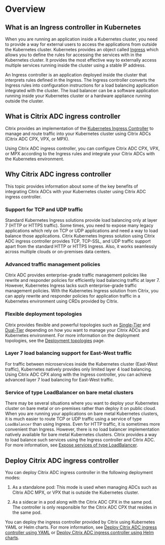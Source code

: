 
# Overview

## What is an Ingress controller in Kubernetes

When you are running an application inside a Kubernetes cluster, you need to provide a way for external users to access the applications from outside the Kubernetes cluster. Kubernetes provides an object called [Ingress](https://kubernetes.io/docs/concepts/services-networking/ingress/) which allows you to define the rules for accessing the services with in the Kubernetes cluster. It provides the most effective way to externally access multiple services running inside the cluster using a stable IP address.

An Ingress controller is an application deployed inside the cluster that interprets rules defined in the Ingress. The Ingress controller converts the Ingress rules into configuration instructions for a load balancing application integrated with the cluster. The load balancer can be a software application running inside your Kubernetes cluster or a hardware appliance running outside the cluster.

## What is Citrix ADC ingress controller

Citrix provides an implementation of the [Kubernetes Ingress Controller]((https://kubernetes.io/docs/concepts/services-networking/ingress/#ingress-controllers)) to manage and route traffic into your Kubernetes cluster using Citrix ADCs (Citrix ADC CPX, VPX, or MPX).

Using Citrix ADC ingress controller, you can configure Citrix ADC CPX, VPX, or MPX according to the Ingress rules and integrate your Citrix ADCs with the Kubernetes environment.

## Why Citrix ADC ingress controller

This topic provides information about some of the key benefits of integrating Citrix ADCs with your Kubernetes cluster using Citrix ADC ingress controller.

### Support for TCP and UDP traffic

Standard Kubernetes Ingress solutions provide load balancing only at layer 7 (HTTP or HTTPS traffic). Some times, you need to expose many legacy applications which rely on TCP or UDP applications and need a way to load balance those applications. Citrix Kubernetes Ingress solution using Citrix ADC ingress controller provides TCP, TCP-SSL, and UDP traffic support apart from the standard HTTP or HTTPS Ingress. Also, it works seamlessly across multiple clouds or on-premises data centers.

### Advanced traffic management policies

Citrix ADC provides enterprise-grade traffic management policies like rewrite and responder policies for efficiently load balancing traffic at layer 7. However, Kubernetes Ingress lacks such enterprise-grade traffic management policies. With the Kubernetes Ingress solution from Citrix, you can apply rewrite and responder policies for application traffic in a Kubernetes environment using CRDs provided by Citrix.

### Flexible deployment topologies

Citrix provides flexible and powerful topologies such as [Single-Tier](deployment-topologies.md#single-tier-topology) and [Dual-Tier](deployment-topologies.md#dual-tier-topology) depending on how you want to manage your Citrix ADCs and Kubernetes environment. For more information on the deployment topologies, see the
[Deployment topologies](deployment-topologies.md) page.

### Layer 7 load balancing support for East-West traffic

For traffic between microservices inside the Kubernetes cluster (East-West traffic), Kubernetes natively provides only limited layer 4 load balancing. Using Citrix ADC CPX along with the Ingress controller, you can achieve advanced layer 7 load balancing for East-West traffic.

### Service of type LoadBalancer on bare metal clusters

There may be several situations where you want to deploy your Kubernetes cluster on bare metal or on-premises rather than deploy it on public cloud. When you are running your applications on bare metal Kubernetes clusters, it is much easier to route TCP or UDP traffic using a service of type `LoadBalancer` than using Ingress. Even for HTTP traffic, it is sometimes more convenient than Ingress. However, there is no load balancer implementation natively available for bare metal Kubernetes clusters. Citrix provides a way to load balance such services using the Ingress controller and Citrix ADC. For more information, see [Expose services of type LoadBalancer](https://developer-docs.citrix.com/projects/citrix-k8s-ingress-controller/en/latest/network/type_loadbalancer/).

## Deploy Citrix ADC ingress controller

You can deploy Citrix ADC ingress controller in the following deployment modes:

1. As a standalone pod: This mode is used when managing ADCs such as Citrix ADC MPX, or VPX that is outside the Kubernetes cluster.

1. As a sidecar in a pod along with the Citrix ADC CPX in the same pod. The controller is only responsible for the Citrix ADC CPX that resides in the same pod.

You can deploy the ingress controller provided by Citrix using Kubernetes YAML or Helm charts. For more information, see [Deploy Citrix ADC ingress controller using YAML](deploy/deploy-cic-yaml.md) or [Deploy Citrix ADC ingress controller using Helm charts](deploy/deploy-cic-helm.md).
